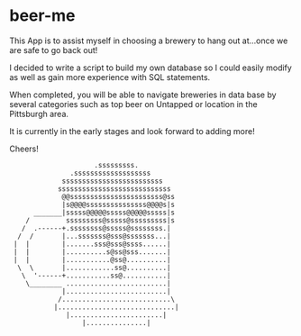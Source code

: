 # beer-me
This App is to assist myself in choosing a brewery to hang out at...once we are safe to go back out!

I decided to write a script to build my own database so I could easily modify as well as gain more experience with SQL statements.

When completed, you will be able to navigate breweries in data base by several categories such as top beer on Untapped or location in the Pittsburgh area.

It is currently in the early stages and look forward to adding more!

Cheers!

                         .sssssssss.
                   .sssssssssssssssssss
                 sssssssssssssssssssssssss
                ssssssssssssssssssssssssssss
                 @@sssssssssssssssssssssss@ss
                 |s@@@@sssssssssssssss@@@@s|s
          _______|sssss@@@@@sssss@@@@@sssss|s
        /         sssssssss@sssss@sssssssss|s
       /  .------+.ssssssss@sssss@ssssssss.|
      /  /       |...sssssss@sss@sssssss...|
     |  |        |.......sss@sss@ssss......|
     |  |        |..........s@ss@sss.......|
     |  |        |...........@ss@..........|
      \  \       |............ss@..........|
       \  '------+...........ss@...........|
        \________ .........................|
                 |.........................|
                /...........................\
               |.............................|
                  |.......................|
                      |...............|
